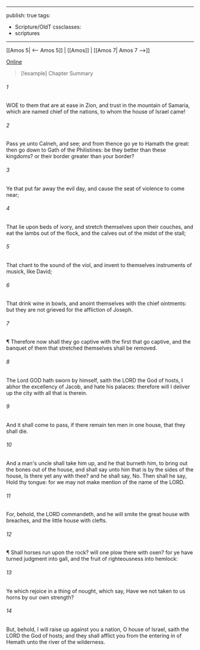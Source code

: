 

---
publish: true
tags:
  - Scripture/OldT
cssclasses:
  - scriptures
---
[[Amos 5| <-- Amos 5]] | [[Amos]] | [[Amos 7| Amos 7 -->]]

[Online](https://churchofjesuschrist.org/study/scriptures/ot/amos/6?lang=eng)

>[!example] Chapter Summary
>
###### 1
WOE to them that are at ease in Zion, and trust in the mountain of Samaria, which are named chief of the nations, to whom the house of Israel came!
###### 2
Pass ye unto Calneh, and see; and from thence go ye to Hamath the great: then go down to Gath of the Philistines: be they better than these kingdoms? or their border greater than your border?
###### 3
Ye that put far away the evil day, and cause the seat of violence to come near;
###### 4
That lie upon beds of ivory, and stretch themselves upon their couches, and eat the lambs out of the flock, and the calves out of the midst of the stall;
###### 5
That chant to the sound of the viol, and invent to themselves instruments of musick, like David;
###### 6
That drink wine in bowls, and anoint themselves with the chief ointments: but they are not grieved for the affliction of Joseph.
###### 7
¶ Therefore now shall they go captive with the first that go captive, and the banquet of them that stretched themselves shall be removed.
###### 8
The Lord GOD hath sworn by himself, saith the LORD the God of hosts, I abhor the excellency of Jacob, and hate his palaces: therefore will I deliver up the city with all that is therein.
###### 9
And it shall come to pass, if there remain ten men in one house, that they shall die.
###### 10
And a man's uncle shall take him up, and he that burneth him, to bring out the bones out of the house, and shall say unto him that is by the sides of the house, Is there yet any with thee? and he shall say, No. Then shall he say, Hold thy tongue: for we may not make mention of the name of the LORD.
###### 11
For, behold, the LORD commandeth, and he will smite the great house with breaches, and the little house with clefts.
###### 12
¶ Shall horses run upon the rock? will one plow there with oxen? for ye have turned judgment into gall, and the fruit of righteousness into hemlock:
###### 13
Ye which rejoice in a thing of nought, which say, Have we not taken to us horns by our own strength?
###### 14
But, behold, I will raise up against you a nation, O house of Israel, saith the LORD the God of hosts; and they shall afflict you from the entering in of Hemath unto the river of the wilderness.



